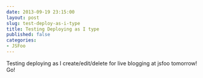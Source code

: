 ```yaml
---
date: 2013-09-19 23:15:00
layout: post
slug: test-deploy-as-i-type
title: Testing Deploying as I type
published: false
categories:
- JSFoo
---
```


Testing deploying as I create/edit/delete for live blogging at jsfoo tomorrow!
Go!